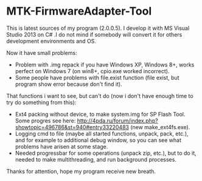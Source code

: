 MTK-FirmwareAdapter-Tool
========================

This is latest sources of my program (2.0.0.5). I develop it with MS Visual Studio 2013 on C# .I do not mind if somebody will convert it for others development environments and OS.

Now it have small problems:
- Problem with .img repack if you have Windows XP, Windows 8+, works perfect on Windows 7 (on win8+, cpio.exe worked incorrect).
- Some people have problems with file.exist function (file exist, but program show error because don't find it).

That functions i want to see, but can't do (now i don't have enough time to try do something from this):
- Ext4 packing without device, to make system.img for SP Flash Tool.
Some progres see here: http://4pda.ru/forum/index.php?showtopic=496786&st=940#entry33220483 (new make_ext4fs.exe).
- Logging cmd to file (maybe all started functions, unpack, pack, etc.), and for example to additional debug window, so you can see what problems have arisen at some stage.
- Needed progressbar for some operations (unpack zip, etc.), but to do it, needed to make multithreading, and run background processes.

Thanks for attention, hope my program receive new breath.

